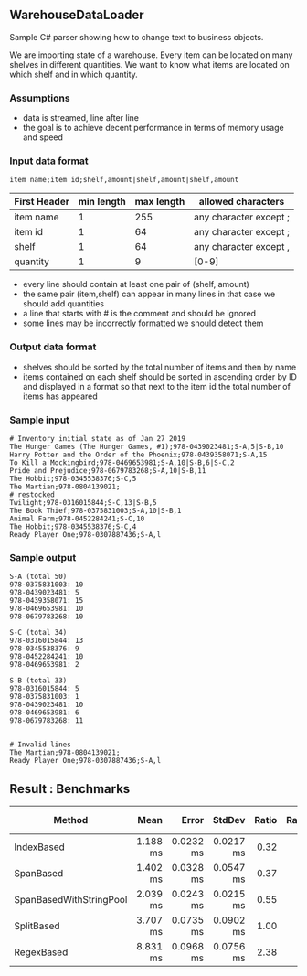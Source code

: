 ## WarehouseDataLoader
Sample C# parser showing how to change text to business objects.

We are importing state of a warehouse. Every item can be located on many shelves in different quantities. We want to know what items are located on which shelf and in which quantity.

### Assumptions
- data is streamed, line after line
- the goal is to achieve decent performance in terms of memory usage and speed

### Input data format
```
item name;item id;shelf,amount|shelf,amount|shelf,amount
```
First Header | min length | max length | allowed characters
------------ | ---------- | -----------| ------------
item name    | 1          | 255        | any character except ;
item id      | 1          | 64         | any character except ;
shelf        | 1          | 64         | any character except ,
quantity     | 1          | 9          | [0-9]

- every line should contain at least one pair of (shelf, amount)
- the same pair (item,shelf) can appear in many lines in that case we should add quantities
- a line that starts with # is the comment and should be ignored
- some lines may be incorrectly formatted we should detect them

### Output data format
- shelves should be sorted by the total number of items and then by name
- items contained on each shelf should be sorted in ascending order by ID and displayed in a format so that next to the item id
the total number of items has appeared

### Sample input
```
# Inventory initial state as of Jan 27 2019
The Hunger Games (The Hunger Games, #1);978-0439023481;S-A,5|S-B,10
Harry Potter and the Order of the Phoenix;978-0439358071;S-A,15
To Kill a Mockingbird;978-0469653981;S-A,10|S-B,6|S-C,2
Pride and Prejudice;978-0679783268;S-A,10|S-B,11
The Hobbit;978-0345538376;S-C,5
The Martian;978-0804139021;
# restocked
Twilight;978-0316015844;S-C,13|S-B,5
The Book Thief;978-0375831003;S-A,10|S-B,1
Animal Farm;978-0452284241;S-C,10
The Hobbit;978-0345538376;S-C,4
Ready Player One;978-0307887436;S-A,l
```


### Sample output
```
S-A (total 50)
978-0375831003: 10
978-0439023481: 5
978-0439358071: 15
978-0469653981: 10
978-0679783268: 10

S-C (total 34)
978-0316015844: 13
978-0345538376: 9
978-0452284241: 10
978-0469653981: 2

S-B (total 33)
978-0316015844: 5
978-0375831003: 1
978-0439023481: 10
978-0469653981: 6
978-0679783268: 11


# Invalid lines
The Martian;978-0804139021;
Ready Player One;978-0307887436;S-A,l
```

## Result : Benchmarks

|                  Method |     Mean |     Error |    StdDev | Ratio | RatioSD | Rank |     Gen 0 | Gen 1 | Gen 2 |  Allocated |
|------------------------ |---------:|----------:|----------:|------:|--------:|-----:|----------:|------:|------:|-----------:|
|              IndexBased | 1.188 ms | 0.0232 ms | 0.0217 ms |  0.32 |    0.01 |    1 |  320.3125 |     - |     - |   490.5 KB |
|               SpanBased | 1.402 ms | 0.0328 ms | 0.0547 ms |  0.37 |    0.01 |    2 |  318.3594 |     - |     - |  490.51 KB |
| SpanBasedWithStringPool | 2.039 ms | 0.0243 ms | 0.0215 ms |  0.55 |    0.01 |    3 |    3.9063 |     - |     - |    9.54 KB |
|              SplitBased | 3.707 ms | 0.0735 ms | 0.0902 ms |  1.00 |    0.00 |    4 | 1566.4063 |     - |     - | 2400.63 KB |
|              RegexBased | 8.831 ms | 0.0968 ms | 0.0756 ms |  2.38 |    0.06 |    5 | 2828.1250 |     - |     - | 4335.79 KB |
